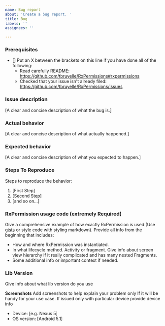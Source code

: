 ```yaml
---
name: Bug report
about: 'Create a bug report. '
title: Bug
labels: ''
assignees: ''

---
```


### Prerequisites

* [] Put an X between the brackets on this line if you have done all of the following:
    * Read carefully README: https://github.com/tbruyelle/RxPermissions#rxpermissions
    * Checked that your issue isn't already filed: https://github.com/tbruyelle/RxPermissions/issues

### Issue description
[A clear and concise description of what the bug is.]

### Actual behavior
[A clear and concise description of what actually happened.]

### Expected behavior
[A clear and concise description of what you expected to happen.]

### Steps To Reproduce
Steps to reproduce the behavior:
1. [First Step]
2. [Second Step]
3. [and so on...]

### RxPermission usage code **(extremely Required)**
Give a comprehensive example of how exactly RxPermission is used (Use [gists](https://gist.github.com/) or style code with styling markdown). 
Provide all info from the beginning that includes:
- How and where RxPermission was instantiated. 
- In what lifecycle method. Activity or fragment. Give info about screen view hierarchy if it really complicated and has many nested Fragments.
- Some additional info or important context if needed. 

### Lib Version
Give info about what lib version do you use

**Screenshots**
Add screenshots to help explain your problem only If it will be handy for your use case.
If issued only with particular device provide device info 
 - Device: [e.g. Nexus 5]
 - OS version: [Android 5.1]
